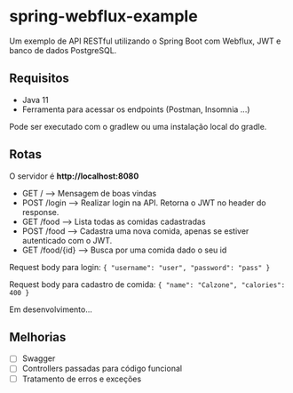 # spring-webflux-example
Um exemplo de API RESTful utilizando o Spring Boot com Webflux, JWT e banco de dados PostgreSQL.

## Requisitos

- Java 11
- Ferramenta para acessar os endpoints (Postman, Insomnia ...)

Pode ser executado com o gradlew ou uma instalação local do gradle.

## Rotas

O servidor é **http://localhost:8080**

- GET /           --> Mensagem de boas vindas
- POST /login     --> Realizar login na API. Retorna o JWT no header do response.
- GET /food       --> Lista todas as comidas cadastradas
- POST /food      --> Cadastra uma nova comida, apenas se estiver autenticado com o JWT.
- GET /food/{id}  --> Busca por uma comida dado o seu id

Request body para login:
`
{
  "username": "user",
  "password": "pass"
}
`

Request body para cadastro de comida:
`
{
  "name": "Calzone",
  "calories": 400
}
`

Em desenvolvimento...

## Melhorias

- [ ] Swagger
- [ ] Controllers passadas para código funcional
- [ ] Tratamento de erros e exceções
